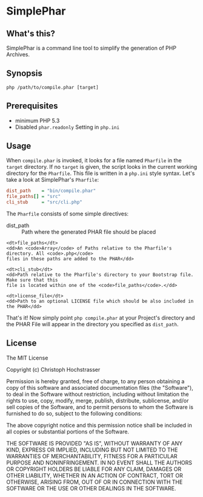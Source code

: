 SimplePhar
==========

## What's this?

SimplePhar is a command line tool to simplify the generation of PHP Archives.

## Synopsis
```
php /path/to/compile.phar [target]
```

## Prerequisites
* minimum PHP 5.3
* Disabled `phar.readonly` Setting in `php.ini`

## Usage

When `compile.phar` is invoked, it looks for a file named `Pharfile` in the `target` directory.
If no `target` is given, the script looks in the current working directory for the `Pharfile`. 
This file is written in a `php.ini` style syntax. Let's take a look at SimplePhar's `Pharfile`:

```ini
dist_path    = "bin/compile.phar"
file_paths[] = "src"
cli_stub     = "src/cli.php"
```

The `Pharfile` consists of some simple directives:

<dl>
    <dt>dist_path</dt>
    <dd>Path where the generated PHAR file should be placed</dd>
    
    <dt>file_paths</dt>
    <dd>An <code>Array</code> of Paths relative to the Pharfile's directory. All <code>.php</code> 
    files in these paths are added to the PHAR</dd>
    
    <dt>cli_stub</dt>
    <dd>Path relative to the Pharfile's directory to your Bootstrap file. Make sure that this
    file is located within one of the <code>file_paths</code>.</dd>
    
    <dt>license_file</dt>
    <dd>Path to an optional LICENSE file which should be also included in the PHAR</dd>
</dl>

That's it! Now simply point `php compile.phar` at your Project's directory and the PHAR File will appear in
the directory you specified as `dist_path`.

## License

The MIT License

Copyright (c) Christoph Hochstrasser

Permission is hereby granted, free of charge, to any person obtaining a copy
of this software and associated documentation files (the "Software"), to deal
in the Software without restriction, including without limitation the rights
to use, copy, modify, merge, publish, distribute, sublicense, and/or sell
copies of the Software, and to permit persons to whom the Software is
furnished to do so, subject to the following conditions:

The above copyright notice and this permission notice shall be included in
all copies or substantial portions of the Software.

THE SOFTWARE IS PROVIDED "AS IS", WITHOUT WARRANTY OF ANY KIND, EXPRESS OR
IMPLIED, INCLUDING BUT NOT LIMITED TO THE WARRANTIES OF MERCHANTABILITY,
FITNESS FOR A PARTICULAR PURPOSE AND NONINFRINGEMENT. IN NO EVENT SHALL THE
AUTHORS OR COPYRIGHT HOLDERS BE LIABLE FOR ANY CLAIM, DAMAGES OR OTHER
LIABILITY, WHETHER IN AN ACTION OF CONTRACT, TORT OR OTHERWISE, ARISING FROM,
OUT OF OR IN CONNECTION WITH THE SOFTWARE OR THE USE OR OTHER DEALINGS IN
THE SOFTWARE.
